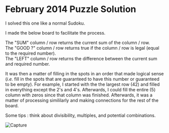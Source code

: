 # February 2014 Puzzle Solution

I solved this one like a normal Sudoku. 

I made the below board to facilitate the process.

The "SUM" column / row returns the current sum of the column / row.  
The "GOOD ?" column / row returns true if the column / row is legal (equal to the required number).  
The "LEFT" column / row returns the difference between the current sum and required number.

It was then a matter of filling in the spots in an order that made logical sense (*i.e.* fill in the spots that are guaranteed to have this 
number or guaranteed to be empty). For example, I started with the the largest row (42) and filled in everything except the 2's and 4's. Afterwards, 
I could fill the entire (5) column with zeros since that column was finished. Afterwards, it was a matter of processing simililarly and making connections 
for the rest of the board.

Some tips : think about divisibility, multiples, and potential combinations.

![Capture](https://user-images.githubusercontent.com/104658293/208214748-883cae2a-91e3-4d38-bef9-c2f94e935870.PNG)

